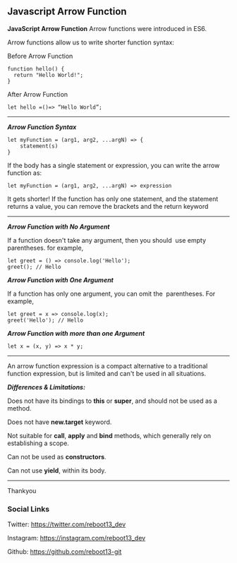 ## Javascript Arrow Function

**JavaScript Arrow Function**
Arrow functions were introduced in ES6.

Arrow functions allow us to write shorter function syntax:

Before Arrow Function

```
function hello() {
  return "Hello World!";
}
```

After Arrow Function

```
let hello =()=> “Hello World”;
```

<hr>


***Arrow Function Syntax***

```
let myFunction = (arg1, arg2, ...argN) => {
    statement(s)
}
```


If the body has a single statement or expression, 
you can write the arrow function as:



```
let myFunction = (arg1, arg2, ...argN) => expression
```


It gets shorter! If the function has only one statement, 
and the statement returns a value, you can remove the brackets 
and the return keyword

<hr>


***Arrow Function with No Argument***

If a function doesn't take any argument, then you should  use empty parentheses. for example,

```
let greet = () => console.log('Hello');
greet(); // Hello
```


***Arrow Function with One Argument***

If a function has only one argument, you can omit the  parentheses. For example,

```
let greet = x => console.log(x);
greet('Hello'); // Hello 
```


***Arrow Function with more than one Argument***

```
let x = (x, y) => x * y;
```

<hr>

An arrow function expression is a compact alternative to a traditional function expression, but is limited and can't be used in all situations.

***Differences & Limitations:***

Does not have its bindings to **this** or **super**, and should not be used as a method.

Does not have **new.target** keyword.

Not suitable for **call**, **apply** and **bind** methods, which generally rely on establishing a scope.

Can not be used as **constructors**.

Can not use **yield**, within its body.


<hr>

Thankyou



### Social  Links

Twitter: https://twitter.com/reboot13_dev

Instagram: https://instagram.com/reboot13_dev

Github: https://github.com/reboot13-git